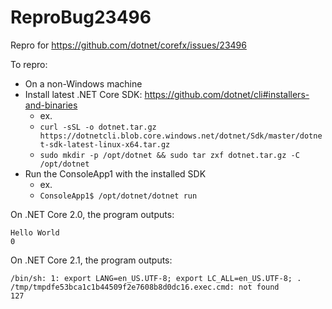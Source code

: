 # ReproBug23496
Repro for https://github.com/dotnet/corefx/issues/23496

To repro:

- On a non-Windows machine
- Install latest .NET Core SDK: https://github.com/dotnet/cli#installers-and-binaries
  - ex.
  - `curl -sSL -o dotnet.tar.gz https://dotnetcli.blob.core.windows.net/dotnet/Sdk/master/dotnet-sdk-latest-linux-x64.tar.gz`
  - `sudo mkdir -p /opt/dotnet && sudo tar zxf dotnet.tar.gz -C /opt/dotnet`
- Run the ConsoleApp1 with the installed SDK
  - ex.
  - `ConsoleApp1$ /opt/dotnet/dotnet run`
 
On .NET Core 2.0, the program outputs:
 
```
Hello World
0
```

On .NET Core 2.1, the program outputs:

```
/bin/sh: 1: export LANG=en_US.UTF-8; export LC_ALL=en_US.UTF-8; . /tmp/tmpdfe53bca1c1b44509f2e7608b8d0dc16.exec.cmd: not found
127
```

